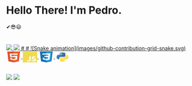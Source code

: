 
# Hello There! I'm Pedro.
✔😎😃
# <div align="center">
  <div style="display: inline-block">
  <a href="https://github.com/PedroCristo">
 <img height="180em" src="https://github-readme-stats.vercel.app/api?username=PedroCristo&show_icons=true&theme=dracula&include_all_commits=true&count_private=true"/>
  <img height="180em" src="https://github-readme-stats.vercel.app/api/top-langs/?username=PedroCristo&layout=compact&langs_count=7&theme=dracula"/>
    </div>
# </div>
 # ![Snake animation](images/github-contribution-grid-snake.svg)
  <br>
<span><img align="center" alt="Rafa-HTML" height="30" width="40" src="https://raw.githubusercontent.com/devicons/devicon/master/icons/html5/html5-original.svg"></span>
<span><img align="center" alt="Rafa-Js" height="30" width="40" src="https://raw.githubusercontent.com/devicons/devicon/master/icons/javascript/javascript-plain.svg"></span>
<span><img align="center" alt="Rafa-CSS" height="30" width="40" src="https://raw.githubusercontent.com/devicons/devicon/master/icons/css3/css3-original.svg"></span>
<span><img align="center" alt="Rafa-Python" height="30" width="40" src="https://raw.githubusercontent.com/devicons/devicon/master/icons/python/python-original.svg"></span>
<span><img align="right" alt="" height="150" style="border-radius:50px;" src=""></span>
<br><br>

<span><a href = "mailto:pedro.cristo.webdeveloper@gmail.com"><img src="https://img.shields.io/badge/-Gmail-%23333?style=for-the-badge&logo=gmail&logoColor=white" target="_blank"></a></span>
 <span><a href="https://www.linkedin.com/in/pedro-cristo/" target="_blank"><img src="https://img.shields.io/badge/-LinkedIn-%230077B5?style=for-the-badge&logo=linkedin&logoColor=white" target="_blank"></a></span>
   
